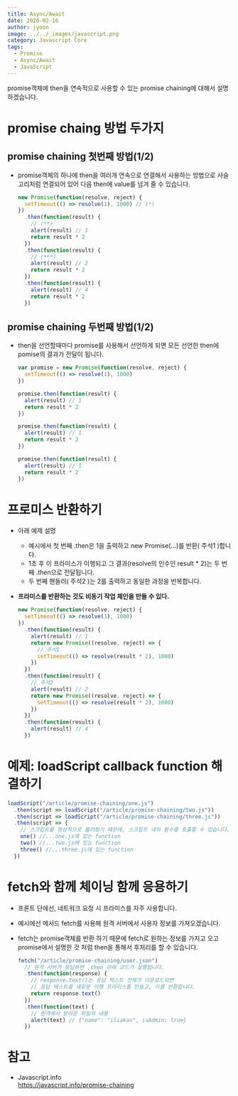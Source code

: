 ```yaml
---
title: Async/Await
date: 2020-02-16
author: jyoon
image: ../../_images/javascript.png
category: Javascript Core
tags:
  - Promise
  - Async/Await
  - JavaScript
---
```


promise객체에 then을 연속적으로 사용할 수 있는 promise chaining에 대해서 설명하겠습니다.

# promise chaing 방법 두가지

## promise chaining 첫번째 방법(1/2)

- promise객체의 하나에 then을 여러개 연속으로 연결해서 사용하는 방법으로 사슬고리처럼 연결되어 있어 다음 then에 value를 넘겨 줄 수 있습니다.
  ```js
  new Promise(function(resolve, reject) {
    setTimeout(() => resolve(1), 1000) // (*)
  })
    .then(function(result) {
      // (**)
      alert(result) // 1
      return result * 2
    })
    .then(function(result) {
      // (***)
      alert(result) // 2
      return result * 2
    })
    .then(function(result) {
      alert(result) // 4
      return result * 2
    })
  ```

## promise chaining 두번째 방법(1/2)

- then을 선언할때마다 promise를 사용해서 선언하게 되면 모든 선언한 then에 pomise의 결과가 전달이 됩니다.

  ```js
  var promise = new Promise(function(resolve, reject) {
    setTimeout(() => resolve(1), 1000)
  })

  promise.then(function(result) {
    alert(result) // 1
    return result * 2
  })

  promise.then(function(result) {
    alert(result) // 1
    return result * 2
  })

  promise.then(function(result) {
    alert(result) // 1
    return result * 2
  })
  ```

# 프로미스 반환하기

- 아래 예제 설명
  - 예시에서 첫 번째 .then은 1을 출력하고 new Promise(…)를 반환( 주석1 )합니다.
  - 1초 후 이 프라미스가 이행되고 그 결과(resolve의 인수인 result \* 2)는 두 번째 .then으로 전달됩니다.
  - 두 번째 핸들러( 주석2 )는 2를 출력하고 동일한 과정을 반복합니다.
- **프라미스를 반환하는 것도 비동기 작업 체인을 만들 수 있다.**

  ```js
  new Promise(function(resolve, reject) {
    setTimeout(() => resolve(1), 1000)
  })
    .then(function(result) {
      alert(result) // 1
      return new Promise((resolve, reject) => {
        // 주석1
        setTimeout(() => resolve(result * 2), 1000)
      })
    })
    .then(function(result) {
      // 주석2
      alert(result) // 2
      return new Promise((resolve, reject) => {
        setTimeout(() => resolve(result * 2), 1000)
      })
    })
    .then(function(result) {
      alert(result) // 4
    })
  ```

# 예제: loadScript callback function 해결하기

```js
loadScript("/article/promise-chaining/one.js")
  .then(script => loadScript("/article/promise-chaining/two.js"))
  .then(script => loadScript("/article/promise-chaining/three.js"))
  .then(script => {
    // 스크립트를 정상적으로 불러왔기 때문에, 스크립트 내의 함수를 호출할 수 있습니다.
    one() //...one.js에 있는 function
    two() //...two.js에 있는 function
    three() //...three.js에 있는 function
  })
```

# fetch와 함께 체이닝 함께 응용하기

- 프론트 단에선, 네트워크 요청 시 프라미스를 자주 사용합니다.
- 예시에선 메서드 fetch를 사용해 원격 서버에서 사용자 정보를 가져오겠습니다.
- fetch는 promise객체를 반환 하기 때문에 fetch로 원하는 정보를 가지고 오고 promise에서 설명한 것 처럼 then을 통해서 후처리를 할 수 있습니다.

  ```js
  fetch("/article/promise-chaining/user.json")
    // 원격 서버가 응답하면 .then 아래 코드가 실행됩니다.
    .then(function(response) {
      // response.text()는 응답 텍스트 전체가 다운로드되면
      // 응답 텍스트를 새로운 이행 프라미스를 만들고, 이를 반환합니다.
      return response.text()
    })
    .then(function(text) {
      // 원격에서 받아온 파일의 내용
      alert(text) // {"name": "iliakan", isAdmin: true}
    })
  ```

# 참고

- Javascript.info  
  https://javascript.info/promise-chaining
